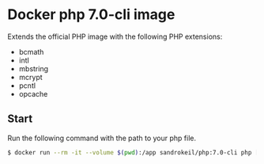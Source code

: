# Docker php 7.0-cli image
Extends the official PHP image with the following PHP extensions:

* bcmath 
* intl 
* mbstring 
* mcrypt 
* pcntl
* opcache

## Start
Run the following command with the path to your php file.

```bash
$ docker run --rm -it --volume $(pwd):/app sandrokeil/php:7.0-cli php [your file]
```
